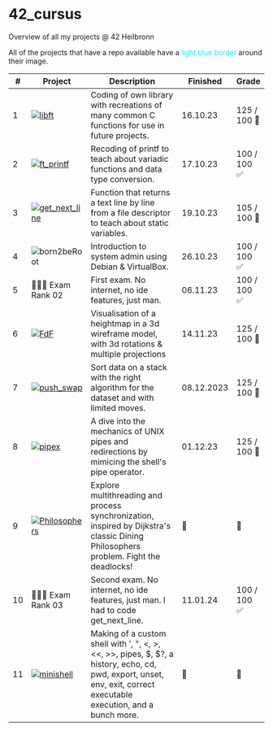 # 42_cursus
Overview of all my projects @ 42 Heilbronn

All of the projects that have a repo available have a <span style="color: #03fcec;">light blue border</span> around their image.

|#|Project                                                                                                             | Description                                                                                       | Finished | Grade |
|-|--------------------------------------------------------------------------------------------------------------------|---------------------------------------------------------------------------------------------------|----------|-----|
|1|[![libft](https://github.com/byaliego/42-project-badges/blob/996feb1d098aa52fc29383d2f666614f4d13fbab/badges/libfte.png)](https://github.com/FreddyMSchubert/42_libft)                         | Coding of own library with recreations of many common C functions for use in future projects.     | 16.10.23 | 125 /<br>100 💫|
|2|[![ft_printf](https://github.com/byaliego/42-project-badges/blob/996feb1d098aa52fc29383d2f666614f4d13fbab/badges/ft_printfe.png)](https://github.com/FreddyMSchubert/42_ft_printf)             | Recoding of printf to teach about variadic functions and data type conversion.                    | 17.10.23 | 100 /<br>100 ✅|
|3|[![get_next_line](https://github.com/byaliego/42-project-badges/blob/996feb1d098aa52fc29383d2f666614f4d13fbab/badges/get_next_linee.png)](https://github.com/FreddyMSchubert/42_get_next_line) | Function that returns a text line by line from a file descriptor to teach about static variables. | 19.10.23 | 105 /<br>100 💫|
|4|![born2beRoot](https://github.com/byaliego/42-project-badges/blob/996feb1d098aa52fc29383d2f666614f4d13fbab/badges/born2berootn.png)                                                            | Introduction to system admin using Debian & VirtualBox.                                           | 26.10.23 | 100 /<br>100 ✅|
|5|👩🏻‍💻 Exam Rank 02                                                                                                                                                                                | First exam. No internet, no ide features, just man.                                               | 06.11.23 | 100 /<br>100 ✅|
|6|[![FdF](https://github.com/byaliego/42-project-badges/blob/996feb1d098aa52fc29383d2f666614f4d13fbab/badges/fdfe.png)](https://github.com/FreddyMSchubert/42_FdF)                               | Visualisation of a heightmap in a 3d wireframe model, with 3d rotations & multiple projections    | 14.11.23 | 125 /<br>100 💫|
|7|[![push_swap](https://github.com/byaliego/42-project-badges/blob/996feb1d098aa52fc29383d2f666614f4d13fbab/badges/push_swape.png)](https://github.com/FreddyMSchubert/42_push_swap)             | Sort data on a stack with the right algorithm for the dataset and with limited moves.             | 08.12.2023| 125 /<br>100 💫|
|8|[![pipex](https://github.com/byaliego/42-project-badges/blob/main/badges/pipexe.png)](https://github.com/FreddyMSchubert/42_pipex)                                                             | A dive into the mechanics of UNIX pipes and redirections by mimicing the shell's pipe operator.   | 01.12.23 | 125 /<br>100 💫||
|9|[![Philosophers](https://github.com/ayogun/42-project-badges/blob/main/badges/philosopherse.png)](https://github.com/FreddyMSchubert/42_Philosophers)                                          | Explore multithreading and process synchronization, inspired by Dijkstra's classic Dining Philosophers problem. Fight the deadlocks! | 🔁 | 🔁 |
|10|👩🏻‍💻 Exam Rank 03                                                                                                                                                                                | Second exam. No internet, no ide features, just man. I had to code get_next_line.                 | 11.01.24 | 100 /<br>100 ✅|
|11|[![minishell](https://github.com/ayogun/42-project-badges/blob/main/badges/minishelle.png)](https://github.com/FreddyMSchubert/42_minishell)                                                   | Making of a custom shell with ’, ", <, >, <<, >>, pipes, $, $?, a history, echo, cd, pwd, export, unset, env, exit, correct executable execution, and a bunch more.| 🔁 | 🔁 |
